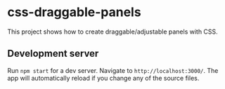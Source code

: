 # css-draggable-panels

This project shows how to create draggable/adjustable panels with CSS.

## Development server

Run `npm start` for a dev server. Navigate to `http://localhost:3000/`. The app will automatically reload if you change any of the source files.

